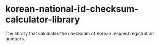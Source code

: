 # korean-national-id-checksum-calculator-library
The library that calculates the checksum of Korean resident registration numbers.